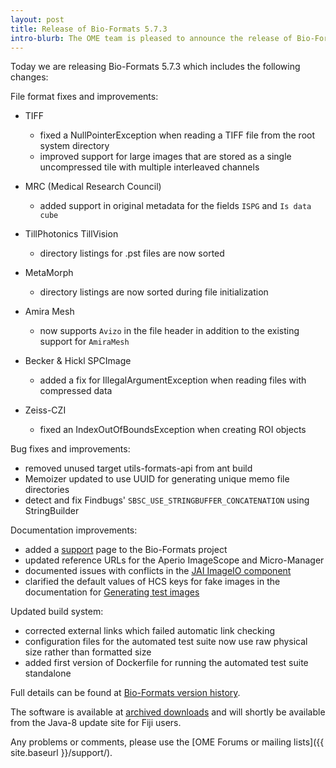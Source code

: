```yaml
---
layout: post
title: Release of Bio-Formats 5.7.3
intro-blurb: The OME team is pleased to announce the release of Bio-Formats 5.7.3
---
```


Today we are releasing Bio-Formats 5.7.3 which includes the following changes:

File format fixes and improvements:

* TIFF
    * fixed a NullPointerException when reading a TIFF file from the root 
      system directory
    * improved support for large images that are stored as a single 
      uncompressed tile with multiple interleaved channels

* MRC (Medical Research Council)
    * added support in original metadata for the fields ``ISPG`` and ``Is data cube``

* TillPhotonics TillVision
    * directory listings for .pst files are now sorted

* MetaMorph
    * directory listings are now sorted during file initialization

* Amira Mesh
    * now supports ``Avizo`` in the file header in addition to the existing 
      support for ``AmiraMesh``

* Becker & Hickl SPCImage
    * added a fix for IllegalArgumentException when reading files with 
      compressed data

* Zeiss-CZI
    * fixed an IndexOutOfBoundsException when creating ROI objects

Bug fixes and improvements:

* removed unused target utils-formats-api from ant build
* Memoizer updated to use UUID for generating unique memo file directories
* detect and fix Findbugs' ``SBSC_USE_STRINGBUFFER_CONCATENATION`` using 
  StringBuilder

Documentation improvements:

* added a [support](https://github.com/openmicroscopy/bioformats/blob/develop/SUPPORT.md) page to the Bio-Formats project
* updated reference URLs for the Aperio ImageScope and Micro-Manager
* documented issues with conflicts in the [JAI ImageIO component](https://docs.openmicroscopy.org/latest/bio-formats/developers/components.html#forks-jai)
* clarified the default values of HCS keys for fake images in the 
  documentation for [Generating test images](https://docs.openmicroscopy.org/latest/bio-formats/developers/generating-test-images.html)

Updated build system:

* corrected external links which failed automatic link checking
* configuration files for the automated test suite now use raw physical size 
  rather than formatted size
* added first version of Dockerfile for running the automated test suite 
  standalone

Full details can be found at [Bio-Formats version history](https://docs.openmicroscopy.org/bio-formats/5.7.3/about/whats-new.html).

The software is available at [archived downloads](https://downloads.openmicroscopy.org/bio-formats/5.7.3)
and will shortly be available from the Java-8 update site for Fiji users.

Any problems or comments, please use the [OME Forums or mailing lists]({{ site.baseurl }}/support/).
